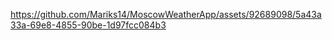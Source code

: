 



https://github.com/Mariks14/MoscowWeatherApp/assets/92689098/5a43a33a-69e8-4855-90be-1d97fcc084b3
